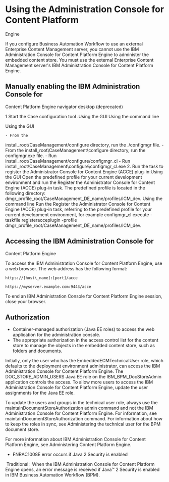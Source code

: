 # Using the Administration Console for Content Platform
Engine

If you configure Business Automation Workflow to use an external
Enterprise Content Management server, you cannot use the IBM Administration Console for
Content Platform Engine to administer the
embedded content store. You must use the external Enterprise Content Management server's IBM Administration Console for
Content Platform Engine.

## Manually enabling the IBM Administration Console for
Content Platform Engine navigator desktop
(deprecated)

1 Start the Case configuration tool .Using the GUI Using the command line

Using the GUI

    - From the
install\_root/CaseManagement/configure directory, run the
./configmgr file.
    - From the
install\_root\CaseManagement\configure directory, run the
configmgr.exe file.
    - Run
install\_root/CaseManagement/configure/configmgr\_cl
    - Run
install\_root\CaseManagement\configure\configmgr\_cl.exe
2. Run the task to register the Administrator Console for Content Engine (ACCE) plug-in:Using
the GUI
Open the predefined profile for your current development environment and run the
Register the Administrator Console for Content Engine (ACCE) plug-in task. The predefined profile is
located in the following directory:
dmgr\_profile\_root/CaseManagement\_DE\_name/profiles/ICM\_dev.
Using the
command line Run the Register the Administrator Console for Content Engine (ACCE) plug-in
task, referring to the predefined profile for your current development environment, for example
configmgr\_cl execute -taskfile registeracceplugin -profile
dmgr\_profile\_root/CaseManagement\_DE\_name/profiles/ICM\_dev.

## Accessing the IBM Administration Console for
Content Platform Engine

To access the IBM Administration Console for
Content Platform Engine, use a web browser.
The web address has the following format:

```
https://[host\_name]:[port]/acce
```

```
https://myserver.example.com:9443/acce
```

To end an IBM Administration Console for
Content Platform Engine
session, close your browser.

## Authorization

- Container-managed authorization (Java EE roles) to access the web application for the
administration console.
- The appropriate authorization in the access control list for the content store to manage the
objects in the embedded content store, such as folders and documents.

Initially, only the user who has the EmbeddedECMTechnicalUser
role, which defaults to the deployment environment administrator,
can access the IBM Administration Console for
Content Platform Engine.
The DOC\_STORE\_ADMIN\_USERS Java EE role on the IBM\_BPM\_DocStoreAdmin
application controls the access. To allow more users to access the IBM Administration Console for
Content Platform Engine,
update the user assignments for the Java EE role.

To update the users and groups in the technical user role, always use the
maintainDocumentStoreAuthorization admin command and not the IBM Administration Console for
Content Platform Engine. For information, see
maintainDocumentStoreAuthorization command. For information about how to keep the roles in sync, see
Administering the technical user for the BPM document store.

For
more information about IBM Administration Console for
Content Platform Engine,
see Administering Content Platform Engine.

- FNRAC1008E error occurs if Java 2 Security is enabled

 Traditional: 
 When the IBM Administration Console for Content Platform Engine opens, an error message is received if Java™ 2 Security is enabled in IBM Business Automation Workflow (BPM).